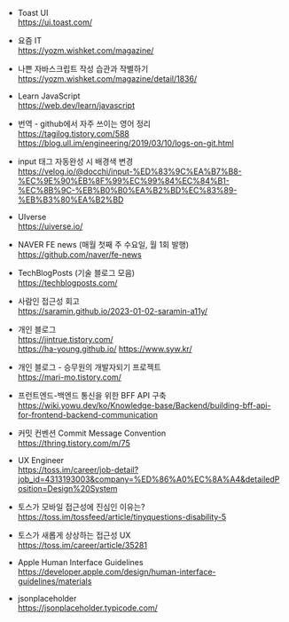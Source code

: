 * Toast UI   
<https://ui.toast.com/>

* 요즘 IT   
<https://yozm.wishket.com/magazine/>

* 나쁜 자바스크립트 작성 습관과 작별하기   
<https://yozm.wishket.com/magazine/detail/1836/>

* Learn JavaScript  
<https://web.dev/learn/javascript>

* 번역 - github에서 자주 쓰이는 영어 정리   
<https://tagilog.tistory.com/588>   
<https://blog.ull.im/engineering/2019/03/10/logs-on-git.html> 

* input 태그 자동완성 시 배경색 변경     
<https://velog.io/@docchi/input-%ED%83%9C%EA%B7%B8-%EC%9E%90%EB%8F%99%EC%99%84%EC%84%B1-%EC%8B%9C-%EB%B0%B0%EA%B2%BD%EC%83%89-%EB%B3%80%EA%B2%BD>

* UIverse   
<https://uiverse.io/>

* NAVER FE news (매월 첫째 주 수요일, 월 1회 발행)    
<https://github.com/naver/fe-news>

* TechBlogPosts (기술 블로그 모음)    
<https://techblogposts.com/>

* 사람인 접근성 회고    
<https://saramin.github.io/2023-01-02-saramin-a11y/>

* 개인 블로그   
<https://jintrue.tistory.com/>   
<https://ha-young.github.io/>
<https://www.syw.kr/>

* 개인 블로그 - 승무원의 개발자되기 프로젝트   
<https://mari-mo.tistory.com/>

* 프런트엔드-백엔드 통신을 위한 BFF API 구축   
<https://wiki.yowu.dev/ko/Knowledge-base/Backend/building-bff-api-for-frontend-backend-communication>

* 커밋 컨벤션 Commit Message Convention  
<https://thring.tistory.com/m/75>

* UX Engineer  
<https://toss.im/career/job-detail?job_id=4313193003&company=%ED%86%A0%EC%8A%A4&detailedPosition=Design%20System>

* 토스가 모바일 접근성에 진심인 이유는?   
<https://toss.im/tossfeed/article/tinyquestions-disability-5>

* 토스가 새롭게 상상하는 접근성 UX   
<https://toss.im/career/article/35281>

* Apple Human Interface Guidelines   
<https://developer.apple.com/design/human-interface-guidelines/materials>

* jsonplaceholder   
<https://jsonplaceholder.typicode.com/>
